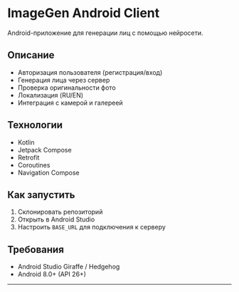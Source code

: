 # ImageGen Android Client

Android-приложение для генерации лиц с помощью нейросети.

## Описание
- Авторизация пользователя (регистрация/вход)
- Генерация лица через сервер
- Проверка оригинальности фото
- Локализация (RU/EN)
- Интеграция с камерой и галереей

## Технологии
- Kotlin
- Jetpack Compose
- Retrofit
- Coroutines
- Navigation Compose

## Как запустить
1. Склонировать репозиторий
2. Открыть в Android Studio
3. Настроить `BASE_URL` для подключения к серверу

## Требования
- Android Studio Giraffe / Hedgehog
- Android 8.0+ (API 26+)

---

